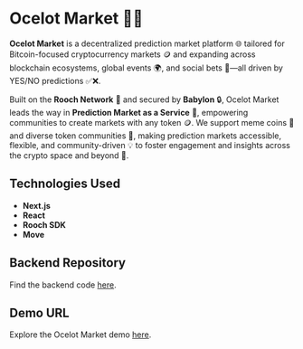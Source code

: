 # Ocelot Market 🐆✨

**Ocelot Market** is a decentralized prediction market platform 🌐 tailored for Bitcoin-focused cryptocurrency markets 🪙 and expanding across blockchain ecosystems, global events 🌍, and social bets 🎉—all driven by YES/NO predictions ✅❌.

Built on the **Rooch Network** 🔗 and secured by **Babylon** 🔒, Ocelot Market leads the way in **Prediction Market as a Service** 🚀, empowering communities to create markets with any token 🪙. We support meme coins 🐸 and diverse token communities 🤝, making prediction markets accessible, flexible, and community-driven 💡 to foster engagement and insights across the crypto space and beyond 🌌.

## Technologies Used

- **Next.js**
- **React**
- **Rooch SDK**
- **Move**

## Backend Repository

Find the backend code [here](https://github.com/Fooooooooooox/rooch-prediction-market).

## Demo URL

Explore the Ocelot Market demo [here](https://p01--frontend--jqzlbjwpw4qd.code.run/).
